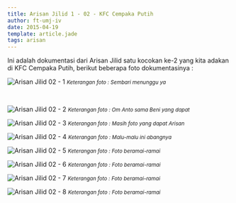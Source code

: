```yaml
---
title: Arisan Jilid 1 - 02 - KFC Cempaka Putih
author: ft-umj-iv
date: 2015-04-19
template: article.jade
tags: arisan
---
```


Ini adalah dokumentasi dari Arisan Jilid satu kocokan ke-2 yang kita adakan di KFC Cempaka Putih, berikut beberapa foto dokumentasinya :

![Arisan Jilid 02 - 1](Arisan-Jilid-02-1.jpg)
<small>_Keterangan foto : Sembari menunggu ya_</small>

<br/>
<span class="more"></span>

![Arisan Jilid 02 - 2](Arisan-Jilid-02-2.jpg)
<small>_Keterangan foto : Om Anto sama Beni yang dapat_</small>

![Arisan Jilid 02 - 3](Arisan-Jilid-02-3.jpg)
<small>_Keterangan foto : Masih foto yang dapat Arisan_</small>

![Arisan Jilid 02 - 4](Arisan-Jilid-02-4.jpg)
<small>_Keterangan foto : Malu-malu ini abangnya_</small>

![Arisan Jilid 02 - 5](Arisan-Jilid-02-5.jpg)
<small>_Keterangan foto : Foto beramai-ramai_</small>

![Arisan Jilid 02 - 6](Arisan-Jilid-02-6.jpg)
<small>_Keterangan foto : Foto beramai-ramai_</small>

![Arisan Jilid 02 - 7](Arisan-Jilid-02-7.jpg)
<small>_Keterangan foto : Foto beramai-ramai_</small>

![Arisan Jilid 02 - 8](Arisan-Jilid-02-8.jpg)
<small>_Keterangan foto : Foto beramai-ramai_</small>